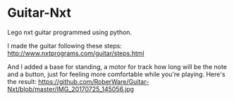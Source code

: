 # Guitar-Nxt
Lego nxt guitar programmed using python.

I made the guitar following these steps:
http://www.nxtprograms.com/guitar/steps.html

And I added a base for standing, a motor for track how long will be the note and a button, just for feeling more comfortable while you're playing. Here's the result:
https://github.com/RoberWare/Guitar-Nxt/blob/master/IMG_20170725_145056.jpg
